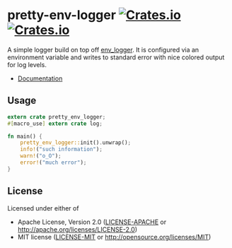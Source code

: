 # pretty-env-logger [![Crates.io](https://img.shields.io/crates/v/pretty_env_logger.svg)](https://crates.io/crates/pretty_env_logger) [![Crates.io](https://img.shields.io/crates/l/pretty_env_logger.svg)](https://crates.io/crates/pretty_env_logger)

A simple logger build on top off [env_logger](https://docs.rs/env_logger).
It is configured via an environment variable and writes to standard
error with nice colored output for log levels.

- [Documentation](https://docs.rs/pretty_env_logger/)

## Usage
```rust
extern crate pretty_env_logger;
#[macro_use] extern crate log;

fn main() {
    pretty_env_logger::init().unwrap();
    info!("such information");
    warn!("o_O");
    error!("much error");
}
```

## License

Licensed under either of

- Apache License, Version 2.0 ([LICENSE-APACHE](LICENSE-APACHE) or http://apache.org/licenses/LICENSE-2.0)
- MIT license ([LICENSE-MIT](LICENSE-MIT) or http://opensource.org/licenses/MIT)

